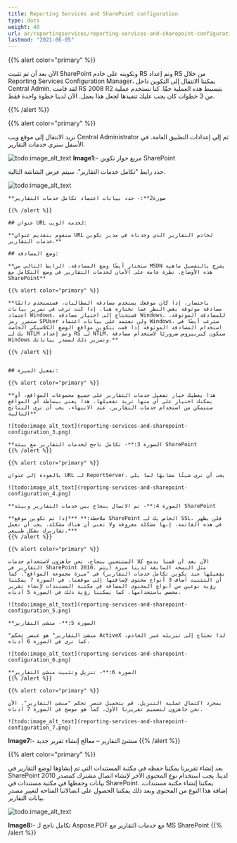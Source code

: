 ```yaml
---
title: Reporting Services and SharePoint configuration
type: docs
weight: 40
url: ar/reportingservices/reporting-services-and-sharepoint-configuration/
lastmod: "2021-06-05"
---
```


{{% alert color="primary" %}}

الآن بعد أن تم تثبيت SharePoint وتكوينه على خادم RS وتم إعداد RS من خلال Reporting Services Configuration Manager، يمكننا الانتقال إلى التكوين داخل Central Admin. لقد قامت RS 2008 R2 بتبسيط هذه العملية حقًا. كنا نستخدم عملية من 3 خطوات كان يجب عليك تنفيذها لجعل هذا يعمل. الآن لدينا خطوة واحدة فقط.

{{% /alert %}}

{{% alert color="primary" %}}

نريد الانتقال إلى موقع ويب Central Administrator ثم إلى إعدادات التطبيق العامة. في الأسفل سنرى خدمات التقارير.

![todo:image_alt_text](reporting-services-and-sharepoint-configuration_1.png)
**Image1**:- مربع حوار تكوين SharePoint

حدد رابط "تكامل خدمات التقارير". سيتم عرض الشاشة التالية.

![todo:image_alt_text](reporting-services-and-sharepoint-configuration_2.png)
```
**صورة2**:- حدد بيانات اعتماد تكامل خدمات التقارير

{{% /alert %}}

## عنوان URL لخدمة الويب:

**سنقوم بتقديم عنوان URL لخادم التقارير الذي وجدناه في مدير تكوين خدمات التقارير.**

## وضع المصادقة:

**سنختار أيضًا وضع المصادقة. الرابط التالي من MSDN يشرح بالتفصيل ماهية هذه الأوضاع. نظرة عامة على الأمان لخدمات التقارير في وضع التكامل مع SharePoint**

{{% alert color="primary" %}}

**باختصار، إذا كان موقعك يستخدم مصادقة المطالبات، فستستخدم دائمًا مصادقة موثوقة بغض النظر عما تختاره هنا. إذا كنت ترغب في تمرير بيانات اعتماد Windows، فستحتاج إلى اختيار مصادقة Windows. للمصادقة الموثوقة، سنمرر رمز SPUser ولن نعتمد على بيانات اعتماد Windows. سترغب أيضًا في استخدام المصادقة الموثوقة إذا قمت بتكوين مواقع الوضع الكلاسيكي الخاصة بك لـ NTLM وتم إعداد RS لـ NTLM. سيكون كيربيروس ضروريًا لاستخدام مصادقة Windows وتمرير ذلك لمصدر بياناتك.**

{{% /alert %}}


## تفعيل الميزة:

{{% alert color="primary" %}}

**هذا يعطيك خيار تفعيل خدمات التقارير على جميع مجموعات المواقع، أو يمكنك اختيار على أي منها تريد تفعيلها. هذا يعني ببساطة أي المواقع ستتمكن من استخدام خدمات التقارير. عند الانتهاء، يجب أن ترى النتائج التالية**

![todo:image_alt_text](reporting-services-and-sharepoint-configuration_3.png)

**الصورة 3:**- تكامل ناجح لخدمات التقارير مع بيئة SharePoint
{{% /alert %}}

{{% alert color="primary" %}}

بالعودة إلى عنوان URL لـ ReportServer، يجب أن نرى شيئًا مشابهًا لما يلي

![todo:image_alt_text](reporting-services-and-sharepoint-configuration_4.png)

**الصورة 4:**- تم الاتصال بنجاح بين خدمات التقارير وبيئة SharePoint

**ملاحظة:** ***إذا تم تكوين موقع SharePoint الخاص بك لـ SSL، فلن يظهر في هذه القائمة. إنها مشكلة معروفة ولا تعني أن هناك مشكلة. يجب أن تعمل تقاريرك بشكل طبيعي.***
{{% /alert %}}

{{% alert color="primary" %}}
```

```
الآن بعد أن قمنا بدمج كلا المنتجين بنجاح، نحن جاهزون لاستخدام خدمات التقارير في SharePoint 2010. مثل النسخة السابقة لدينا ميزة (يتم تفعيلها عند تكوين تكامل خدمات التقارير) في "ميزة مجموعة المواقع". كما أن التثبيت أضاف 3 أنواع محتوى لإضافتها إلى موقعنا. في الصورة 7 يمكننا رؤية نوعين من أنواع المحتوى المضافة في مكتبة المستندات لإنشاء تقرير مخصص باستخدامها، كما يمكننا رؤية ذلك في الصورة 5 أدناه.

![todo:image_alt_text](reporting-services-and-sharepoint-configuration_5.png)

**الصورة 5:**- منشئ التقارير

"منشئ التقارير" هو عنصر تحكم ActiveX لذا نحتاج إلى تنزيله عبر الخادم، كما نرى في الصورة 6 أدناه.

![todo:image_alt_text](reporting-services-and-sharepoint-configuration_6.png)

**الصورة 6:**- تنزيل وتثبيت منشئ التقارير
{{% /alert %}}

{{% alert color="primary" %}}

بمجرد اكتمال عملية التنزيل، قم بتحميل عنصر تحكم "منشئ التقارير". الآن نحن جاهزون لتصميم تقريرنا الأول، كما هو موضح في الصورة 7 أدناه.

![todo:image_alt_text](reporting-services-and-sharepoint-configuration_7.png)
```


**Image7:**- منشئ التقارير – معالج إنشاء تقرير جديد
{{% /alert %}}

{{% alert color="primary" %}}

بعد إنشاء تقريرنا يمكننا حفظه في مكتبة المستندات التي تم إنشاؤها لوضع التقارير في SharePoint 2010 لدينا. يجب استخدام نوع المحتوى الآخر لإنشاء اتصال مشترك كمصدر بيانات وحفظها في مكتبة مستندات في SharePoint. يمكننا إنشاء مكتبة مستندات، إضافة هذا النوع من المحتوى وبعد ذلك يمكننا الحصول على اتصالاتنا المتاحة لتغيير مصدر بيانات التقارير.

![todo:image_alt_text](reporting-services-and-sharepoint-configuration_8.png)

**Image8:**- تكامل ناجح لـ Aspose.PDF مع خدمات التقارير مع MS SharePoint
{{% /alert %}}
```